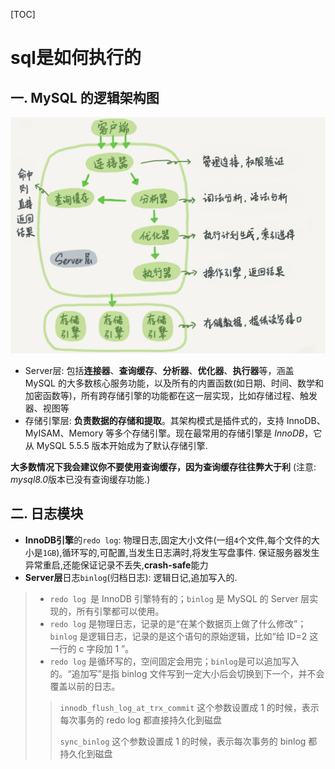 [TOC]



# sql是如何执行的

## 一. MySQL 的逻辑架构图

![MySQL 的逻辑架构图](asserts/sql_process.png)

- Server层: 包括**连接器**、**查询缓存**、**分析器**、**优化器**、**执行器**等，涵盖 MySQL 的大多数核心服务功能，以及所有的内置函数(如日期、时间、数学和加密函数等)，所有跨存储引擎的功能都在这一层实现，比如存储过程、触发器、视图等
- 存储引擎层: **负责数据的存储和提取**。其架构模式是插件式的，支持 InnoDB、MyISAM、Memory 等多个存储引擎。现在最常用的存储引擎是 *InnoDB*，它从 MySQL 5.5.5 版本开始成为了默认存储引擎.

**大多数情况下我会建议你不要使用查询缓存，因为查询缓存往往弊大于利** (注意: *mysql8.0*版本已没有查询缓存功能.)

## 二. 日志模块

- **InnoDB引擎**的`redo log`: 物理日志,固定大小文件(一组`4`个文件,每个文件的大小是`1GB`),循环写的,可配置,当发生日志满时,将发生写盘事件. 保证服务器发生异常重启,还能保证记录不丢失,**crash-safe**能力
- **Server层**日志`binlog`(归档日志): 逻辑日记,追加写入的.

> - `redo log `是 InnoDB 引擎特有的；`binlog` 是 MySQL 的 Server 层实现的，所有引擎都可以使用。
> - `redo log` 是物理日志，记录的是“在某个数据页上做了什么修改”；`binlog` 是逻辑日志，记录的是这个语句的原始逻辑，比如“给 ID=2 这一行的 c 字段加 1 ”。
> - `redo log` 是循环写的，空间固定会用完；`binlog`是可以追加写入的。“追加写”是指 binlog 文件写到一定大小后会切换到下一个，并不会覆盖以前的日志。
>
> > `innodb_flush_log_at_trx_commit` 这个参数设置成 1 的时候，表示每次事务的 redo log 都直接持久化到磁盘
> >
> > `sync_binlog` 这个参数设置成 1 的时候，表示每次事务的 binlog 都持久化到磁盘

